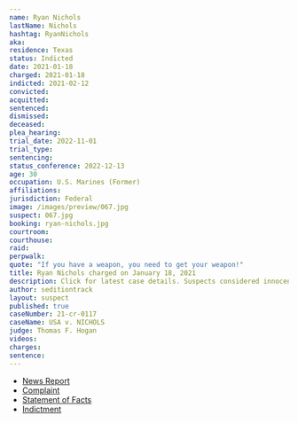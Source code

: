 ```yaml
---
name: Ryan Nichols
lastName: Nichols
hashtag: RyanNichols
aka:
residence: Texas
status: Indicted
date: 2021-01-18
charged: 2021-01-18
indicted: 2021-02-12
convicted:
acquitted:
sentenced:
dismissed:
deceased:
plea_hearing:
trial_date: 2022-11-01
trial_type:
sentencing:
status_conference: 2022-12-13
age: 30
occupation: U.S. Marines (Former)
affiliations:
jurisdiction: Federal
image: /images/preview/067.jpg
suspect: 067.jpg
booking: ryan-nichols.jpg
courtroom:
courthouse:
raid:
perpwalk:
quote: "If you have a weapon, you need to get your weapon!"
title: Ryan Nichols charged on January 18, 2021
description: Click for latest case details. Suspects considered innocent until proven guilty.
author: seditiontrack
layout: suspect
published: true
caseNumber: 21-cr-0117
caseName: USA v. NICHOLS
judge: Thomas F. Hogan
videos:
charges:
sentence:
---
```

- [News Report](https://ksla.com/2021/01/19/east-texans-accused-taking-part-us-capitol-siege-charged-with-federal-crimes/)
- [Complaint](https://www.justice.gov/opa/page/file/1356241/download)
- [Statement of Facts](https://www.justice.gov/opa/page/file/1356236/download)
- [Indictment](https://www.justice.gov/usao-dc/case-multi-defendant/file/1367311/download)
